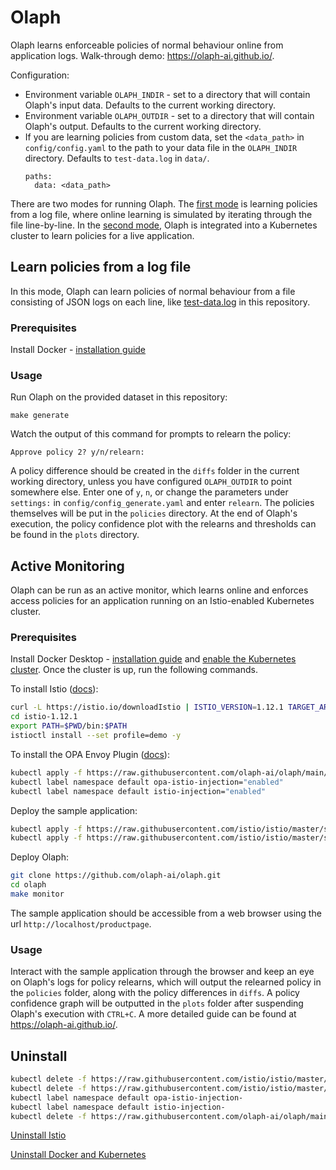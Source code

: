 # Olaph
Olaph learns enforceable policies of normal behaviour online from application logs. Walk-through demo: https://olaph-ai.github.io/.

Configuration:
* Environment variable `OLAPH_INDIR` - set to a directory that will contain Olaph's input data. Defaults to the current working directory.
* Environment variable `OLAPH_OUTDIR` - set to a directory that will contain Olaph's output. Defaults to the current working directory.
* If you are learning policies from custom data, set the `<data_path>` in `config/config.yaml` to the path to your data file in the `OLAPH_INDIR` directory. Defaults to `test-data.log` in `data/`. 
  ```
  paths:
    data: <data_path>
  ```

There are two modes for running Olaph. The [first mode](#learn-policies-from-a-log-file) is learning policies from a log file, where online learning is simulated by iterating through the file line-by-line. In the [second mode](#active-monitoring), Olaph is integrated into a Kubernetes cluster to learn policies for a live application.
## Learn policies from a log file
In this mode, Olaph can learn policies of normal behaviour from a file consisting of JSON logs on each line, like [test-data.log](https://github.com/olaph-ai/olaph/blob/main/data/test-data.log) in this repository.
### Prerequisites
Install Docker - [installation guide](https://docs.docker.com/get-docker/)
### Usage
Run Olaph on the provided dataset in this repository:
```
make generate
```
Watch the output of this command for prompts to relearn the policy:
```
Approve policy 2? y/n/relearn:
```
A policy difference should be created in the `diffs` folder in the current working directory, unless you have configured `OLAPH_OUTDIR` to point somewhere else.
Enter one of `y`, `n`, or change the parameters under `settings:` in `config/config_generate.yaml` and enter `relearn`. The policies themselves will be put in the `policies` directory. At the end of Olaph's execution, the policy confidence plot with the relearns and thresholds can be found in the `plots` directory.
## Active Monitoring
Olaph can be run as an active monitor, which learns online and enforces access policies for an application running on an Istio-enabled Kubernetes cluster.
### Prerequisites
Install Docker Desktop - [installation guide](https://docs.docker.com/get-docker/) and [enable the Kubernetes cluster](https://docs.docker.com/desktop/kubernetes/). Once the cluster is up, run the following commands.

To install Istio ([docs](https://istio.io/latest/docs/setup/getting-started/)):
```sh
curl -L https://istio.io/downloadIstio | ISTIO_VERSION=1.12.1 TARGET_ARCH=x86_64 sh -
cd istio-1.12.1
export PATH=$PWD/bin:$PATH
istioctl install --set profile=demo -y
```
To install the OPA Envoy Plugin ([docs](https://github.com/open-policy-agent/opa-envoy-plugin/tree/main/examples/istio#quick-start)):
```sh
kubectl apply -f https://raw.githubusercontent.com/olaph-ai/olaph/main/opa-istio.yaml
kubectl label namespace default opa-istio-injection="enabled"
kubectl label namespace default istio-injection="enabled"
```
Deploy the sample application:
```sh
kubectl apply -f https://raw.githubusercontent.com/istio/istio/master/samples/bookinfo/platform/kube/bookinfo.yaml
kubectl apply -f https://raw.githubusercontent.com/istio/istio/master/samples/bookinfo/networking/bookinfo-gateway.yaml
```
Deploy Olaph:
```sh
git clone https://github.com/olaph-ai/olaph.git
cd olaph
make monitor
```
The sample application should be accessible from a web browser using the url `http://localhost/productpage`.
### Usage
Interact with the sample application through the browser and keep an eye on Olaph's logs for policy relearns, which will output the relearned policy in the `policies` folder, along with the policy differences in `diffs`. A policy confidence graph will be outputted in the `plots` folder after suspending Olaph's execution with `CTRL+C`. A more detailed guide can be found at https://olaph-ai.github.io/.
## Uninstall
```sh
kubectl delete -f https://raw.githubusercontent.com/istio/istio/master/samples/bookinfo/platform/kube/bookinfo.yaml
kubectl delete -f https://raw.githubusercontent.com/istio/istio/master/samples/bookinfo/networking/bookinfo-gateway.yaml
kubectl label namespace default opa-istio-injection-
kubectl label namespace default istio-injection-
kubectl delete -f https://raw.githubusercontent.com/olaph-ai/olaph/main/opa-istio.yaml
```
[Uninstall Istio](https://istio.io/latest/docs/setup/getting-started/#uninstall)

[Uninstall Docker and Kubernetes](https://docs.docker.com/desktop/mac/install/#uninstall-docker-desktop)
